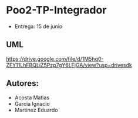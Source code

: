# Poo2-TP-Integrador

- Entrega: 15 de junio

## UML

https://drive.google.com/file/d/1M5hq0-ZFY11LhFBQLiZ5Pzp7gY6LFjGA/view?usp=drivesdk

## Autores:

- Acosta Matias 
- Garcia Ignacio
- Martinez Eduardo

